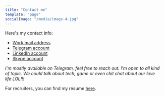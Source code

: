 ```yaml
---
title: "Contact me"
template: "page"
socialImage: "/media/image-4.jpg"
---
```


Here's my contact info:

- <i class="fas fa-envelope"></i> [Work mail address](mailto:phuongtt.297@gmail.com)
- <i class="fab fa-telegram"></i> [Telegram account](https://t.me/phuwn)
- <i class="fab fa-linkedin"></i> [LinkedIn account](https://www.linkedin.com/in/phuwn/)
- <i class="fab fa-skype"></i> [Skype account](https://join.skype.com/invite/vFRTMCKo1RL4)

_I'm mostly available on Telegram, feel free to reach out. I'm open to all kind of topic. We could talk about tech, game or even chit chat about our love life LOL!!!_

For recruiters, you can find my résume [here](https://phuwn.wtf/resume.pdf).
